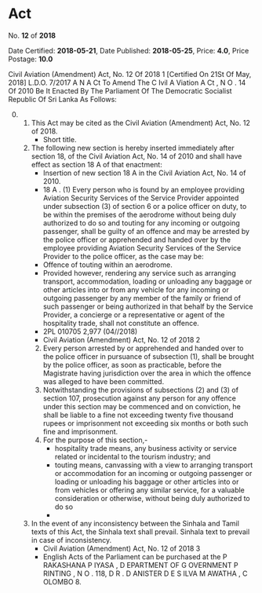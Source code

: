 # Act

No. **12** of **2018**

Date Certified: **2018-05-21**, Date Published: **2018-05-25**, Price: **4.0**, Price Postage: **10.0**

Civil Aviation (Amendment) Act, No. 12 Of 2018 1
[Certified On 21St Of May, 2018]
L.D.O. 7/2017
A N  A Ct   To   Amend   The  C Ivil  A Viation  A Ct , N O . 14  Of  2010
Be It Enacted By The Parliament Of The Democratic Socialist Republic Of Sri Lanka  As Follows:

0. 
    1. This Act may be cited as the Civil Aviation (Amendment) Act, No. 12 of 2018.
        - Short title.
    2. The following new section is hereby inserted immediately after section 18, of the Civil Aviation Act, No. 14 of 2010 and shall have effect as section 18 A  of that enactment:
        - Insertion of new section 18 A  in the Civil Aviation Act, No. 14 of 2010.
        - 18 A . (1) Every person who is found by an employee providing Aviation Security Services of the Service Provider appointed under subsection (3) of section 6 or a police officer on duty, to be within the premises of the aerodrome without being duly authorized to do so and touting for any incoming or outgoing passenger, shall be guilty of an offence and may be arrested by the police officer or apprehended and handed over by the employee providing Aviation Security Services of the Service Provider to the police officer, as the case may be:
        - Offence of touting within an aerodrome.
        - Provided however, rendering any service such as arranging transport, accommodation, loading or unloading any baggage or other articles into or from any vehicle for any incoming or outgoing passenger by any member of the family or friend of such passenger or being authorized in that behalf by the Service Provider, a concierge or a representative or agent of the hospitality trade, shall not constitute an offence.
        - 2PL 010705  2,977 (04//2018)
        - Civil Aviation (Amendment) Act, No. 12 of 2018 2
        2. Every person arrested by or apprehended and handed over to the police officer in pursuance of subsection (1), shall be brought by the police officer, as soon as practicable, before the Magistrate having jurisdiction over the area in which the offence was alleged to have been committed.
        3. Notwithstanding the provisions of subsections (2) and (3) of section 107, prosecution against any person for any offence under this section may be commenced and on conviction, he shall be liable to a fine not exceeding twenty five thousand rupees or imprisonment not exceeding six months or  both such fine and imprisonment.
        4. For the purpose of this section,-
            - hospitality trade  means, any business activity or service related or incidental to the tourism industry; and
            - touting means, canvassing with a view to arranging transport or accommodation for an incoming or outgoing passenger or loading or unloading his baggage or other articles into or from vehicles or offering any similar service, for a valuable consideration or otherwise, without being duly authorized to do so
            - 
    3. In the event of any inconsistency between the Sinhala and Tamil texts of this Act, the Sinhala text shall prevail. Sinhala text to prevail in case of inconsistency.
        - Civil Aviation (Amendment) Act, No. 12 of 2018 3
        - English Acts of the Parliament can be purchased at the P RAKASHANA  P IYASA , D EPARTMENT   OF G OVERNMENT  P RINTING , N O . 118, D R . D ANISTER  D E  S ILVA  M AWATHA , C OLOMBO  8.
